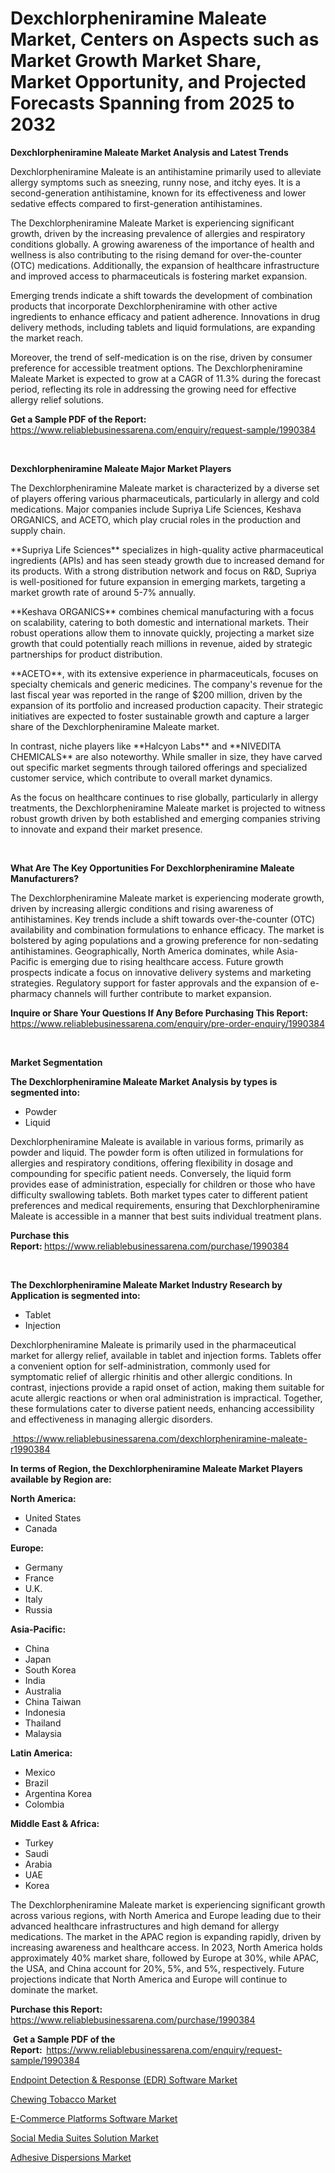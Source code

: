 <p><h1>Dexchlorpheniramine Maleate Market, Centers on Aspects such as Market Growth Market Share, Market Opportunity, and Projected Forecasts Spanning from 2025 to 2032</h1></p><p><strong>Dexchlorpheniramine Maleate Market Analysis and Latest Trends</strong></p>
<p><p>Dexchlorpheniramine Maleate is an antihistamine primarily used to alleviate allergy symptoms such as sneezing, runny nose, and itchy eyes. It is a second-generation antihistamine, known for its effectiveness and lower sedative effects compared to first-generation antihistamines. </p><p>The Dexchlorpheniramine Maleate Market is experiencing significant growth, driven by the increasing prevalence of allergies and respiratory conditions globally. A growing awareness of the importance of health and wellness is also contributing to the rising demand for over-the-counter (OTC) medications. Additionally, the expansion of healthcare infrastructure and improved access to pharmaceuticals is fostering market expansion.</p><p>Emerging trends indicate a shift towards the development of combination products that incorporate Dexchlorpheniramine with other active ingredients to enhance efficacy and patient adherence. Innovations in drug delivery methods, including tablets and liquid formulations, are expanding the market reach. </p><p>Moreover, the trend of self-medication is on the rise, driven by consumer preference for accessible treatment options. The Dexchlorpheniramine Maleate Market is expected to grow at a CAGR of 11.3% during the forecast period, reflecting its role in addressing the growing need for effective allergy relief solutions.</p></p>
<p><strong>Get a Sample PDF of the Report:&nbsp;</strong> <a href="https://www.reliablebusinessarena.com/enquiry/request-sample/1990384?utm_campaign=1943&utm_medium=2&utm_source=Github&utm_content=ia&utm_term=30012025&utm_id=dexchlorpheniramine-maleate">https://www.reliablebusinessarena.com/enquiry/request-sample/1990384</a></p>
<p>&nbsp;</p>
<p><strong>Dexchlorpheniramine Maleate Major Market Players</strong></p>
<p><p>The Dexchlorpheniramine Maleate market is characterized by a diverse set of players offering various pharmaceuticals, particularly in allergy and cold medications. Major companies include Supriya Life Sciences, Keshava ORGANICS, and ACETO, which play crucial roles in the production and supply chain.</p><p>**Supriya Life Sciences** specializes in high-quality active pharmaceutical ingredients (APIs) and has seen steady growth due to increased demand for its products. With a strong distribution network and focus on R&D, Supriya is well-positioned for future expansion in emerging markets, targeting a market growth rate of around 5-7% annually.</p><p>**Keshava ORGANICS** combines chemical manufacturing with a focus on scalability, catering to both domestic and international markets. Their robust operations allow them to innovate quickly, projecting a market size growth that could potentially reach millions in revenue, aided by strategic partnerships for product distribution.</p><p>**ACETO**, with its extensive experience in pharmaceuticals, focuses on specialty chemicals and generic medicines. The company's revenue for the last fiscal year was reported in the range of $200 million, driven by the expansion of its portfolio and increased production capacity. Their strategic initiatives are expected to foster sustainable growth and capture a larger share of the Dexchlorpheniramine Maleate market.</p><p>In contrast, niche players like **Halcyon Labs** and **NIVEDITA CHEMICALS** are also noteworthy. While smaller in size, they have carved out specific market segments through tailored offerings and specialized customer service, which contribute to overall market dynamics.</p><p>As the focus on healthcare continues to rise globally, particularly in allergy treatments, the Dexchlorpheniramine Maleate market is projected to witness robust growth driven by both established and emerging companies striving to innovate and expand their market presence.</p></p>
<p>&nbsp;</p>
<p><strong>What Are The Key Opportunities For Dexchlorpheniramine Maleate Manufacturers?</strong></p>
<p><p>The Dexchlorpheniramine Maleate market is experiencing moderate growth, driven by increasing allergic conditions and rising awareness of antihistamines. Key trends include a shift towards over-the-counter (OTC) availability and combination formulations to enhance efficacy. The market is bolstered by aging populations and a growing preference for non-sedating antihistamines. Geographically, North America dominates, while Asia-Pacific is emerging due to rising healthcare access. Future growth prospects indicate a focus on innovative delivery systems and marketing strategies. Regulatory support for faster approvals and the expansion of e-pharmacy channels will further contribute to market expansion.</p></p>
<p><strong>Inquire or Share Your Questions If Any Before Purchasing This Report:</strong> <a href="https://www.reliablebusinessarena.com/enquiry/pre-order-enquiry/1990384?utm_campaign=1943&utm_medium=2&utm_source=Github&utm_content=ia&utm_term=30012025&utm_id=dexchlorpheniramine-maleate">https://www.reliablebusinessarena.com/enquiry/pre-order-enquiry/1990384</a></p>
<p>&nbsp;</p>
<p><strong>Market Segmentation</strong></p>
<p><strong>The Dexchlorpheniramine Maleate Market Analysis by types is segmented into:</strong></p>
<p><ul><li>Powder</li><li>Liquid</li></ul></p>
<p><p>Dexchlorpheniramine Maleate is available in various forms, primarily as powder and liquid. The powder form is often utilized in formulations for allergies and respiratory conditions, offering flexibility in dosage and compounding for specific patient needs. Conversely, the liquid form provides ease of administration, especially for children or those who have difficulty swallowing tablets. Both market types cater to different patient preferences and medical requirements, ensuring that Dexchlorpheniramine Maleate is accessible in a manner that best suits individual treatment plans.</p></p>
<p><strong>Purchase this Report:&nbsp;</strong><a href="https://www.reliablebusinessarena.com/purchase/1990384?utm_campaign=1943&utm_medium=2&utm_source=Github&utm_content=ia&utm_term=30012025&utm_id=dexchlorpheniramine-maleate">https://www.reliablebusinessarena.com/purchase/1990384</a></p>
<p>&nbsp;</p>
<p><strong>The Dexchlorpheniramine Maleate Market Industry Research by Application is segmented into:</strong></p>
<p><ul><li>Tablet</li><li>Injection</li></ul></p>
<p><p>Dexchlorpheniramine Maleate is primarily used in the pharmaceutical market for allergy relief, available in tablet and injection forms. Tablets offer a convenient option for self-administration, commonly used for symptomatic relief of allergic rhinitis and other allergic conditions. In contrast, injections provide a rapid onset of action, making them suitable for acute allergic reactions or when oral administration is impractical. Together, these formulations cater to diverse patient needs, enhancing accessibility and effectiveness in managing allergic disorders.</p></p>
<p><a href="https://www.reliablebusinessarena.com/dexchlorpheniramine-maleate-r1990384?utm_campaign=1943&utm_medium=2&utm_source=Github&utm_content=ia&utm_term=30012025&utm_id=dexchlorpheniramine-maleate">&nbsp;https://www.reliablebusinessarena.com/dexchlorpheniramine-maleate-r1990384</a></p>
<p><strong>In terms of Region, the Dexchlorpheniramine Maleate Market Players available by Region are:</strong></p>
<p>
    <p> <strong> North America: </strong>
        <ul>
            <li>United States</li>
            <li>Canada</li>
        </ul>
        </p> 
    <p> <strong> Europe: </strong>
        <ul>
            <li>Germany</li>
            <li>France</li>
            <li>U.K.</li>
            <li>Italy</li>
            <li>Russia</li>
        </ul>
        </p> 
    <p> <strong> Asia-Pacific: </strong>
        <ul>
            <li>China</li>
            <li>Japan</li>
            <li>South Korea</li>
            <li>India</li>
            <li>Australia</li>
            <li>China Taiwan</li>
            <li>Indonesia</li>
            <li>Thailand</li>
            <li>Malaysia</li>
        </ul>
        </p> 
    <p> <strong> Latin America: </strong>
        <ul>
            <li>Mexico</li>
            <li>Brazil</li>
            <li>Argentina Korea</li>
            <li>Colombia</li>
        </ul>
        </p> 
    <p> <strong> Middle East & Africa: </strong>
        <ul>
            <li>Turkey</li>
            <li>Saudi</li>
            <li>Arabia</li>
            <li>UAE</li>
            <li>Korea</li>
        </ul>
    </p>
    </p>
<p><p>The Dexchlorpheniramine Maleate market is experiencing significant growth across various regions, with North America and Europe leading due to their advanced healthcare infrastructures and high demand for allergy medications. The market in the APAC region is expanding rapidly, driven by increasing awareness and healthcare access. In 2023, North America holds approximately 40% market share, followed by Europe at 30%, while APAC, the USA, and China account for 20%, 5%, and 5%, respectively. Future projections indicate that North America and Europe will continue to dominate the market.</p></p>
<p><strong>Purchase this Report: </strong><a href="https://www.reliablebusinessarena.com/purchase/1990384?utm_campaign=1943&utm_medium=2&utm_source=Github&utm_content=ia&utm_term=30012025&utm_id=dexchlorpheniramine-maleate">https://www.reliablebusinessarena.com/purchase/1990384</a></p>
<p>&nbsp;<strong>Get a Sample PDF of the Report:&nbsp;&nbsp;</strong><a href="https://www.reliablebusinessarena.com/enquiry/request-sample/1990384?utm_campaign=1943&utm_medium=2&utm_source=Github&utm_content=ia&utm_term=30012025&utm_id=dexchlorpheniramine-maleate">https://www.reliablebusinessarena.com/enquiry/request-sample/1990384</a></p>
<p><strong></strong></p>
<p><p><a href="https://www.linkedin.com/pulse/global-endpoint-detection-response-edr-software-market-steve?utm_campaign=1943&utm_medium=2&utm_source=Github&utm_content=ia&utm_term=30012025&utm_id=dexchlorpheniramine-maleate">Endpoint Detection & Response (EDR) Software Market</a></p><p><a href="https://www.linkedin.com/pulse/projecting-growth-chewing-tobacco-market-insights-expected-0ytie?utm_campaign=1943&utm_medium=2&utm_source=Github&utm_content=ia&utm_term=30012025&utm_id=dexchlorpheniramine-maleate">Chewing Tobacco Market</a></p><p><a href="https://www.linkedin.com/pulse/report-offers-thorough-study-e-commerce-platforms-software-edpde?utm_campaign=1943&utm_medium=2&utm_source=Github&utm_content=ia&utm_term=30012025&utm_id=dexchlorpheniramine-maleate">E-Commerce Platforms Software Market</a></p><p><a href="https://www.linkedin.com/pulse/social-media-suites-solution-market-analysis-shows-detailed-w569c?utm_campaign=1943&utm_medium=2&utm_source=Github&utm_content=ia&utm_term=30012025&utm_id=dexchlorpheniramine-maleate">Social Media Suites Solution Market</a></p><p><a href="https://www.linkedin.com/pulse/comprehensive-study-adhesive-dispersionsmarket-segmentation-ktfzc?utm_campaign=1943&utm_medium=2&utm_source=Github&utm_content=ia&utm_term=30012025&utm_id=dexchlorpheniramine-maleate">Adhesive Dispersions Market</a></p></p>
